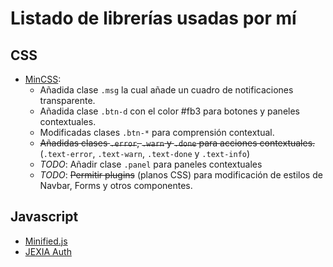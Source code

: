 # Listado de librerías usadas por mí

## CSS
- [MinCSS](http://mincss.com/):
    + Añadida clase `.msg` la cual añade un cuadro de notificaciones transparente.
    + Añadida clase `.btn-d` con el color #fb3 para botones y paneles contextuales.
    + Modificadas clases `.btn-*` para comprensión contextual.
    + ~~Añadidas clases `.error`, `.warn` y `.done` para acciones contextuales.~~ (`.text-error`, `.text-warn`, `.text-done` y `.text-info`)
    + *TODO*: Añadir clase `.panel` para paneles contextuales
    + *TODO*: ~~Permitir plugins~~ (planos CSS) para modificación de estilos de Navbar, Forms y otros componentes.

## Javascript
- [Minified.js](http://minifiedjs.com/)
- [JEXIA Auth](https://github.com/ChinuxParibus/JEXIA_auth)
